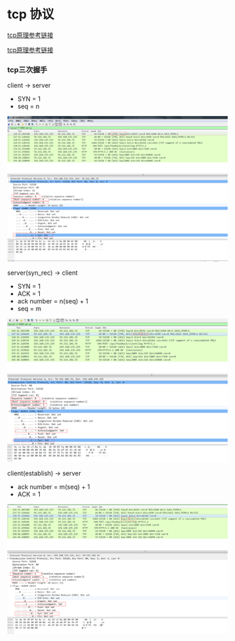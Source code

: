 # tcp 协议

[tcp原理参考链接](http://www.ruanyifeng.com/blog/2017/06/tcp-protocol.html)

[tcp原理参考链接](https://www.cnblogs.com/buxiangxin/p/8336022.html)


### tcp三次握手

client -> server
* SYN = 1
* seq = n

![数据包](../img/DUCFE8STNJN~D`B425KD06J.png)


server(syn_rec) -> client
* SYN = 1
* ACK = 1
* ack number = n(seq) + 1
* seq = m

![数据包](../img/sdfsfdfsfsfsgdfg.png)

client(establish) -> server
* ack number = m(seq) + 1
* ACK = 1

![数据包](../img/sfsdffdsf.png)


